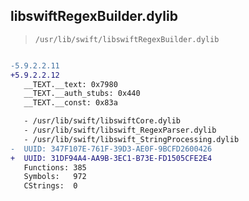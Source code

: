 ## libswiftRegexBuilder.dylib

> `/usr/lib/swift/libswiftRegexBuilder.dylib`

```diff

-5.9.2.2.11
+5.9.2.2.12
   __TEXT.__text: 0x7980
   __TEXT.__auth_stubs: 0x440
   __TEXT.__const: 0x83a

   - /usr/lib/swift/libswiftCore.dylib
   - /usr/lib/swift/libswift_RegexParser.dylib
   - /usr/lib/swift/libswift_StringProcessing.dylib
-  UUID: 347F107E-761F-39D3-AE0F-9BCFD2600426
+  UUID: 31DF94A4-AA9B-3EC1-B73E-FD1505CFE2E4
   Functions: 385
   Symbols:   972
   CStrings:  0

```
